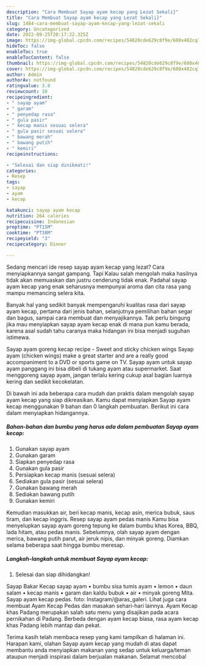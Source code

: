 ```yaml
---
description: "Cara Membuat Sayap ayam kecap yang Lezat Sekali}"
title: "Cara Membuat Sayap ayam kecap yang Lezat Sekali}"
slug: 1484-cara-membuat-sayap-ayam-kecap-yang-lezat-sekali
category: Uncategorized
date: 2022-09-25T20:17:22.325Z
image: https://img-global.cpcdn.com/recipes/54820cde629c8f9e/680x482cq70/sayap-ayam-kecap-foto-resep-utama.jpg
hideToc: false
enableToc: true
enableTocContent: false
thumbnail: https://img-global.cpcdn.com/recipes/54820cde629c8f9e/680x482cq70/sayap-ayam-kecap-foto-resep-utama.jpg
cover: https://img-global.cpcdn.com/recipes/54820cde629c8f9e/680x482cq70/sayap-ayam-kecap-foto-resep-utama.jpg
author: Admin
authorAv: notfound
ratingvalue: 3.8
reviewcount: 10
recipeingredient:
- " sayap ayam"
- " garam"
- " penyedap rasa"
- " gula pasir"
- " kecap manis sesuai selera"
- " gula pasir sesuai selera"
- " bawang merah"
- " bawang putih"
- " kemiri"
recipeinstructions:

- "Selesai dan siap dinikmati!"
categories:
- Resep
tags:
- sayap
- ayam
- kecap

katakunci: sayap ayam kecap 
nutrition: 264 calories
recipecuisine: Indonesian
preptime: "PT15M"
cooktime: "PT38M"
recipeyield: "3"
recipecategory: Dinner

---
```



Sedang mencari ide resep sayap ayam kecap yang lezat? Cara menyiapkannya sangat gampang. Tapi Kalau salah mengolah maka hasilnya tidak akan memuaskan dan justru cenderung tidak enak. Padahal sayap ayam kecap yang enak seharusnya mempunyai aroma dan cita rasa yang mampu memancing selera kita.


Banyak hal yang sedikit banyak mempengaruhi kualitas rasa dari sayap ayam kecap, pertama dari jenis bahan, selanjutnya pemilihan bahan segar dan bagus, sampai cara membuat dan menyajikannya. Tak perlu bingung jika mau menyiapkan sayap ayam kecap enak di mana pun kamu berada, karena asal sudah tahu caranya maka hidangan ini bisa menjadi suguhan istimewa.

Sayap ayam goreng kecap recipe - Sweet and sticky chicken wings Sayap ayam (chicken wings) make a great starter and are a really good accompaniment to a DVD or sports game on TV. Sayap ayam untuk sayap ayam panggang ini bisa dibeli di tukang ayam atau supermarket. Saat menggoreng sayap ayam, jangan terlalu kering cukup asal bagian luarnya kering dan sedikit kecokelatan.


Di bawah ini ada beberapa cara mudah dan praktis dalam mengolah sayap ayam kecap yang siap dikreasikan. Kamu dapat menyiapkan Sayap ayam kecap menggunakan 9 bahan dan 0 langkah pembuatan. Berikut ini cara dalam menyiapkan hidangannya.

<!--inarticleads1-->

##### Bahan-bahan dan bumbu yang harus ada dalam pembuatan Sayap ayam kecap:

1. Gunakan  sayap ayam
1. Gunakan  garam
1. Siapkan  penyedap rasa
1. Gunakan  gula pasir
1. Persiapkan  kecap manis (sesuai selera)
1. Sediakan  gula pasir (sesuai selera)
1. Gunakan  bawang merah
1. Sediakan  bawang putih
1. Gunakan  kemiri


Kemudian masukkan air, beri kecap manis, kecap asin, merica bubuk, saus tiram, dan kecap inggris. Resep sayap ayam pedas manis Kamu bisa menyelupkan sayap ayam goreng tepung ke dalam bumbu khas Korea, BBQ, lada hitam, atau pedas manis. Sebelumnya, olah sayap ayam dengan merica, bawang putih parut, air jeruk nipis, dan minyak goreng. Diamkan selama beberapa saat hingga bumbu meresap. 

<!--inarticleads2-->

##### Langkah-langkah untuk membuat Sayap ayam kecap:


1. Selesai dan siap dihidangkan!

Sayap Bakar Kecap sayap ayam • bumbu sisa tumis ayam • lemon • daun salam • kecap manis • garam dan kaldu bubuk • air • minyak goreng Mita. Sayap ayam kecap pedas. foto: Instagram/@aras_galeri. Lihat juga cara membuat Ayam Kecap Pedas dan masakan sehari-hari lainnya. Ayam Kecap khas Padang merupakan salah satu menu yang disajikan pada acara pernikahan di Padang. Berbeda dengan ayam kecap biasa, rasa ayam kecap khas Padang lebih mantap dan pekat. 

Terima kasih telah membaca resep yang kami tampilkan di halaman ini. Harapan kami, olahan Sayap ayam kecap yang mudah di atas dapat membantu anda menyiapkan makanan yang sedap untuk keluarga/teman ataupun menjadi inspirasi dalam berjualan makanan. Selamat mencoba!
